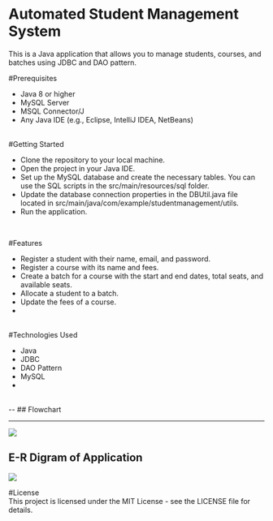 # Automated Student Management System
This is a Java application that allows you to manage students, courses, and batches using JDBC and DAO pattern.

#Prerequisites
<br>
- Java 8 or higher
- MySQL Server
- MSQL Connector/J
- Any Java IDE (e.g., Eclipse, IntelliJ IDEA, NetBeans)
<br>
#Getting Started
<br>

- Clone the repository to your local machine.
- Open the project in your Java IDE.
- Set up the MySQL database and create the necessary tables. You can use the SQL scripts in the src/main/resources/sql folder.
- Update the database connection properties in the DBUtil.java file located in src/main/java/com/example/studentmanagement/utils.
- Run the application.
<br>

#Features
<br>

- Register a student with their name, email, and password.
- Register a course with its name and fees.
- Create a batch for a course with the start and end dates, total seats, and available seats.
- Allocate a student to a batch.
- Update the fees of a course.
- 
<br>
#Technologies Used
<br>

- Java
- JDBC
- DAO Pattern
- MySQL
- 
<br>
--
## Flowchart 

---
<a href='https://www.linkpicture.com/view.php?img=LPic640ab304854482018380037'><img src='https://www.linkpicture.com/q/Stusent_registration_system_flow_chart-hunky.jpg' type='image'></a>


## E-R Digram of Application 
<a href='https://www.linkpicture.com/view.php?img=LPic6408dff7489781872951077'><img src='https://www.linkpicture.com/q/Student_Registration_Portal_Database_Digram_page-00012.jpg' type='image'></a>

<!-- <a href="https://docs.google.com/presentation/d/1RYZl2LMi145-N6QlpuCRUKROo7vEhpJO/edit?usp=sharing&ouid=115573521711169005136&rtpof=true&sd=true">**PPT Link** </a> -->

#License
<br>
This project is licensed under the MIT License - see the LICENSE file for details.
